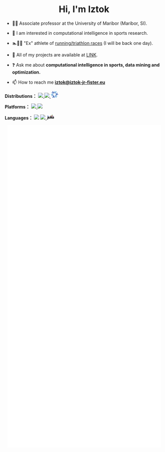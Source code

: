<h1 align="center">Hi, I'm Iztok</h1>

- :man_teacher: Associate professor at the University of Maribor (Maribor, SI).

- :bicyclist: I am interested in computational intelligence in sports research.
  
- :swimmer::bicyclist::runner: "Ex" athlete of [running/triathlon races](https://github.com/firefly-cpp/race-results) (I will be back one day).
  
- :construction_worker: All of my projects are available at [LINK](https://github.com/firefly-cpp/firefly-cpp/blob/main/PROJECTS.md).

- :question: Ask me about **computational intelligence in sports, data mining and optimization.**

- :mailbox: How to reach me **iztok@iztok-jr-fister.eu**

**Distributions：**
<a href="https://getfedora.org">
<img src="https://upload.wikimedia.org/wikipedia/commons/3/3f/Fedora_logo.svg" width="24" />
</a>
<a href="https://www.alpinelinux.org/">
<img src="https://avatars.githubusercontent.com/u/7600810?s=64&v=4" width="24" />
</a>
<a href="https://nixos.org">
<img src="https://raw.githubusercontent.com/NixOS/nixos-artwork/master/logo/nix-snowflake.svg" width="24" />
</a>

**Platforms：**
<a href="https://www.kernel.org">
<img src="https://cdn.jsdelivr.net/gh/xmuli/xmuliPic@pic/2020/linux.svg" width="24" />
</a>
<a href="https://www.raspberrypi.org">
<img src="https://upload.wikimedia.org/wikipedia/de/c/cb/Raspberry_Pi_Logo.svg" width="24" />
</a>

**Languages：**
<img src="https://cdn.jsdelivr.net/gh/xmuli/xmuliPic@pic/2020/icons8-c++.svg" width="24" />
<a href="https://www.python.org">
<img src="https://upload.wikimedia.org/wikipedia/commons/c/c3/Python-logo-notext.svg" width="24" />
</a>
<a href="https://julialang.org/">
<img src="https://raw.githubusercontent.com/JuliaLang/julia-logo-graphics/b5551ca7946b4a25746c045c15fbb8806610f8d0/images/julia-logo-color.svg" width="24" />
</a>

<p align="center">
  <a href="https://github.com/firefly-cpp/">
    <img src="https://raw.githubusercontent.com/firefly-cpp/firefly-cpp/main/github-metrics.svg" />
  </a>
</p>
